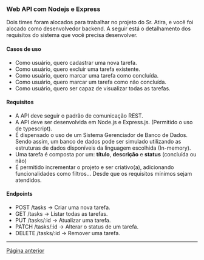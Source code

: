 ### Web API com Nodejs e Express
Dois times foram alocados para trabalhar no projeto do Sr. Atira, e você foi alocado como desenvolvedor backend. A seguir está o detalhamento dos requisitos do sistema que você precisa desenvolver.

#### Casos de uso
- Como usuário, quero cadastrar uma nova tarefa.
- Como usuário, quero excluir uma tarefa existente.
- Como usuário, quero marcar uma tarefa como concluída.
- Como usuário, quero marcar um tarefa como não concluída.
- Como usuário, quero ser capaz de visualizar todas as tarefas.

#### Requisitos
- A API deve seguir o padrão de comunicação REST.
- A API deve ser desenvolvida em Node.js e Express.js. (Permitido o uso de typescript).
- É dispensado o uso de um Sistema Gerenciador de Banco de Dados. Sendo assim, um banco de dados pode ser simulado utilizando as estruturas de dados disponíveis da linguagem escolhida (In-memory).
- Uma tarefa é composta por um: **título**, **descrição** e **status** (concluída ou não)
- É permitido incrementar o projeto e ser criativo(a), adicionando funcionalidades como filtros... Desde que os requisitos mínimos sejam atendidos.

#### Endpoints
- POST /tasks → Criar uma nova tarefa.
- GET /tasks → Listar todas as tarefas.
- PUT /tasks/:id → Atualizar uma tarefa.
- PATCH /tasks/:id → Alterar o status de um tarefa.
- DELETE /tasks/:id → Remover uma tarefa.

---
<a href="./desafio.md">Página anterior</a>
